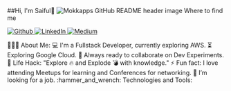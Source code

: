 ##Hi, I'm Saiful👋
<img src="https://i.ibb.co/L9c8LZZ/WEB-Full-Stack-Developer-1.webp" alt="Mokkapps GitHub README header image">
Where to find me
<p>
  <a href="https://github.com/saifulaija" target="_blank">
    <img alt="Github" src="https://img.shields.io/badge/GitHub-%2312100E.svg?&style=for-the-badge&logo=Github&logoColor=white" />
  </a>
  <a href="https://www.linkedin.com/in/reactjs-developer/" target="_blank">
    <img alt="LinkedIn" src="https://img.shields.io/badge/linkedin-%230077B5.svg?&style=for-the-badge&logo=linkedin&logoColor=white" />
  </a>
  <a href="https://medium.com/@md.masum0058" target="_blank">
    <img alt="Medium" src="https://img.shields.io/badge/medium-%2312100E.svg?&style=for-the-badge&logo=medium&logoColor=white" />
  </a>
</p>
👨🏻‍💻 About Me:
💻 I'm a Fullstack Developer, currently exploring AWS.
⏳ Exploring Google Cloud.
🚀 Always ready to collaborate on Dev Experiments.
🎯 Life Hack: "Explore 🔥 and Explode 💣 with knowledge."
⚡ Fun fact: I love attending Meetups for learning and Conferences for networking.
🤔 I’m looking for a job.
:hammer_and_wrench: Technologies and Tools:






























